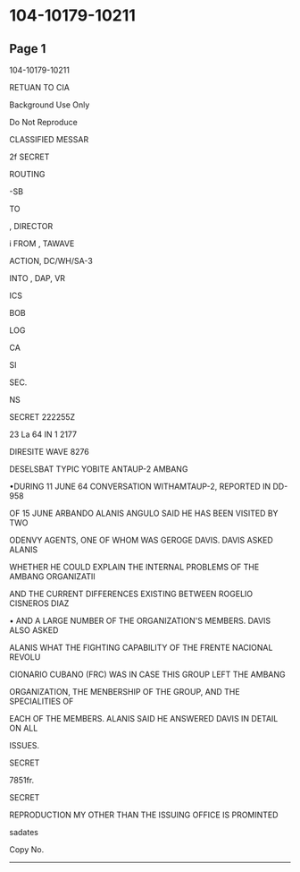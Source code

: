 # 104-10179-10211

## Page 1

104-10179-10211

RETUAN TO CIA

Background Use Only

Do Not Reproduce

CLASSIFIED MESSAR

2f SECRET

ROUTING

-SB

TO

, DIRECTOR

i FROM , TAWAVE

ACTION, DC/WH/SA-3

INTO , DAP, VR

ICS

BOB

LOG

CA

SI

SEC.

NS

SECRET 222255Z

23 La 64 IN 1 2177

DIRESITE WAVE 8276

DESELSBAT TYPIC YOBITE ANTAUP-2 AMBANG

•DURING 11 JUNE 64 CONVERSATION WITHAMTAUP-2, REPORTED IN DD- 958

OF 15 JUNE ARBANDO ALANIS ANGULO SAID HE HAS BEEN VISITED BY TWO

ODENVY AGENTS, ONE OF WHOM WAS GEROGE DAVIS. DAVIS ASKED ALANIS

WHETHER HE COULD EXPLAIN THE INTERNAL PROBLEMS OF THE AMBANG ORGANIZATII

AND THE CURRENT DIFFERENCES EXISTING BETWEEN ROGELIO CISNEROS DIAZ

• AND A LARGE NUMBER OF THE ORGANIZATION'S MEMBERS. DAVIS ALSO ASKED

ALANIS WHAT THE FIGHTING CAPABILITY OF THE FRENTE NACIONAL REVOLU

CIONARIO CUBANO (FRC) WAS IN CASE THIS GROUP LEFT THE AMBANG

ORGANIZATION, THE MENBERSHIP OF THE GROUP, AND THE SPECIALITIES OF

EACH OF THE MEMBERS. ALANIS SAID HE ANSWERED DAVIS IN DETAIL ON ALL

ISSUES.

SECRET

7851fr.

SECRET

REPRODUCTION MY OTHER THAN THE ISSUING OFFICE IS PROMINTED

sadates

Copy No.

---

